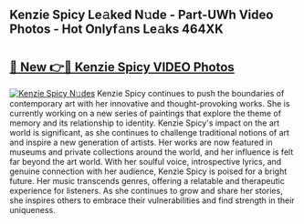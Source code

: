 ## Kenzie Spicy Le𝚊ked N𝚞de - Part-UWh Video Photos - Hot Onlyf𝚊ns Le𝚊ks 464XK

# <h2><a href="http://ab4769.deff.icu/?id=Kenzie+Spicy">🔗 New 👉🔴 Kenzie Spicy VIDEO Photos</a></h2>

[![Kenzie Spicy N𝚞des](https://i.imgur.com/rIISA9y.gif)](http://ab4769.deff.icu/?id=Kenzie+Spicy)
Kenzie Spicy continues to push the boundaries of contemporary art with her innovative and thought-provoking works. She is currently working on a new series of paintings that explore the theme of memory and its relationship to identity. Kenzie Spicy's impact on the art world is significant, as she continues to challenge traditional notions of art and inspire a new generation of artists. Her works are now featured in museums and private collections around the world, and her influence is felt far beyond the art world. With her soulful voice, introspective lyrics, and genuine connection with her audience, Kenzie Spicy is poised for a bright future. Her music transcends genres, offering a relatable and therapeutic experience for listeners. As she continues to grow and share her stories, she inspires others to embrace their vulnerabilities and find strength in their uniqueness.

